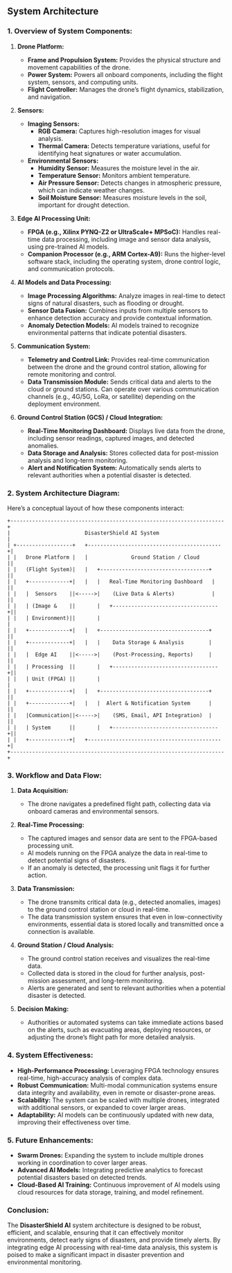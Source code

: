 ## System Architecture

### **1. Overview of System Components:**

1. **Drone Platform:**
   - **Frame and Propulsion System:** Provides the physical structure and movement capabilities of the drone.
   - **Power System:** Powers all onboard components, including the flight system, sensors, and computing units.
   - **Flight Controller:** Manages the drone’s flight dynamics, stabilization, and navigation.

2. **Sensors:**
   - **Imaging Sensors:**
     - **RGB Camera:** Captures high-resolution images for visual analysis.
     - **Thermal Camera:** Detects temperature variations, useful for identifying heat signatures or water accumulation.
   - **Environmental Sensors:**
     - **Humidity Sensor:** Measures the moisture level in the air.
     - **Temperature Sensor:** Monitors ambient temperature.
     - **Air Pressure Sensor:** Detects changes in atmospheric pressure, which can indicate weather changes.
     - **Soil Moisture Sensor:** Measures moisture levels in the soil, important for drought detection.

3. **Edge AI Processing Unit:**
   - **FPGA (e.g., Xilinx PYNQ-Z2 or UltraScale+ MPSoC):** Handles real-time data processing, including image and sensor data analysis, using pre-trained AI models.
   - **Companion Processor (e.g., ARM Cortex-A9):** Runs the higher-level software stack, including the operating system, drone control logic, and communication protocols.

4. **AI Models and Data Processing:**
   - **Image Processing Algorithms:** Analyze images in real-time to detect signs of natural disasters, such as flooding or drought.
   - **Sensor Data Fusion:** Combines inputs from multiple sensors to enhance detection accuracy and provide contextual information.
   - **Anomaly Detection Models:** AI models trained to recognize environmental patterns that indicate potential disasters.

5. **Communication System:**
   - **Telemetry and Control Link:** Provides real-time communication between the drone and the ground control station, allowing for remote monitoring and control.
   - **Data Transmission Module:** Sends critical data and alerts to the cloud or ground stations. Can operate over various communication channels (e.g., 4G/5G, LoRa, or satellite) depending on the deployment environment.

6. **Ground Control Station (GCS) / Cloud Integration:**
   - **Real-Time Monitoring Dashboard:** Displays live data from the drone, including sensor readings, captured images, and detected anomalies.
   - **Data Storage and Analysis:** Stores collected data for post-mission analysis and long-term monitoring.
   - **Alert and Notification System:** Automatically sends alerts to relevant authorities when a potential disaster is detected.

### **2. System Architecture Diagram:**

Here’s a conceptual layout of how these components interact:

```
+---------------------------------------------------------------------+
|                        DisasterShield AI System                     |
| +------------------+   +-------------------------------------------+|
| |   Drone Platform |   |              Ground Station / Cloud       ||
| |   (Flight System)|   |   +-----------------------------------+   ||
| |   +-------------+|   |   |   Real-Time Monitoring Dashboard   |  ||
| |   |  Sensors    ||<----->|    (Live Data & Alerts)            |  ||
| |   | (Image &    ||       |   +----------------------------------+||
| |   | Environment)||       |                                        |
| |   +-------------+|   |   +-----------------------------------+   ||
| |   +-------------+|   |   |    Data Storage & Analysis        |   ||
| |   |  Edge AI    ||<----->|    (Post-Processing, Reports)     |   ||
| |   | Processing  ||       |   +----------------------------------+||
| |   | Unit (FPGA) ||       |                                        |
| |   +-------------+|   |   +-----------------------------------+   ||
| |   +-------------+|   |   |  Alert & Notification System      |   ||
| |   |Communication||<----->|    (SMS, Email, API Integration)  |   ||
| |   | System      ||       |   +----------------------------------+||
| |   +-------------+|   +-------------------------------------------+|
+---------------------------------------------------------------------+
```

### **3. Workflow and Data Flow:**

1. **Data Acquisition:**
   - The drone navigates a predefined flight path, collecting data via onboard cameras and environmental sensors.

2. **Real-Time Processing:**
   - The captured images and sensor data are sent to the FPGA-based processing unit.
   - AI models running on the FPGA analyze the data in real-time to detect potential signs of disasters.
   - If an anomaly is detected, the processing unit flags it for further action.

3. **Data Transmission:**
   - The drone transmits critical data (e.g., detected anomalies, images) to the ground control station or cloud in real-time.
   - The data transmission system ensures that even in low-connectivity environments, essential data is stored locally and transmitted once a connection is available.

4. **Ground Station / Cloud Analysis:**
   - The ground control station receives and visualizes the real-time data.
   - Collected data is stored in the cloud for further analysis, post-mission assessment, and long-term monitoring.
   - Alerts are generated and sent to relevant authorities when a potential disaster is detected.

5. **Decision Making:**
   - Authorities or automated systems can take immediate actions based on the alerts, such as evacuating areas, deploying resources, or adjusting the drone’s flight path for more detailed analysis.

### **4. System Effectiveness:**

- **High-Performance Processing:** Leveraging FPGA technology ensures real-time, high-accuracy analysis of complex data.
- **Robust Communication:** Multi-modal communication systems ensure data integrity and availability, even in remote or disaster-prone areas.
- **Scalability:** The system can be scaled with multiple drones, integrated with additional sensors, or expanded to cover larger areas.
- **Adaptability:** AI models can be continuously updated with new data, improving their effectiveness over time.

### **5. Future Enhancements:**

- **Swarm Drones:** Expanding the system to include multiple drones working in coordination to cover larger areas.
- **Advanced AI Models:** Integrating predictive analytics to forecast potential disasters based on detected trends.
- **Cloud-Based AI Training:** Continuous improvement of AI models using cloud resources for data storage, training, and model refinement.

### **Conclusion:**

The **DisasterShield AI** system architecture is designed to be robust, efficient, and scalable, ensuring that it can effectively monitor environments, detect early signs of disasters, and provide timely alerts. By integrating edge AI processing with real-time data analysis, this system is poised to make a significant impact in disaster prevention and environmental monitoring.
